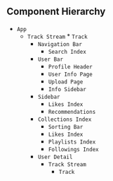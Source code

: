 ## Component Hierarchy

* `App`
  * `Track Stream`
		* `Track`
	* `Navigation Bar`
		* `Search Index`
	* `User Bar`
		* `Profile Header`
		* `User Info Page`
		* `Upload Page`
		* `Info Sidebar`
	* `Sidebar`
		* `Likes Index`
		* `Recommendations`
	* `Collections Index`
		* `Sorting Bar`
		* `Likes Index`
		* `Playlists Index`
		* `Followings Index`
	* `User Detail`
		* `Track Stream`
			*	`Track`
